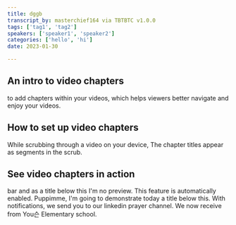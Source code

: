 ```yaml
---
title: dggb
transcript_by: masterchief164 via TBTBTC v1.0.0
tags: ['tag1', 'tag2']
speakers: ['speaker1', 'speaker2']
categories: ['hello', 'hi']
date: 2023-01-30

---
```


##  An intro to video chapters

 to add chapters within your videos, which helps viewers better navigate and enjoy your videos.

##  How to set up video chapters

 While scrubbing through a video on your device, The chapter titles appear as segments in the scrub.

##  See video chapters in action

 bar and as a title below this I'm no preview. This feature is automatically enabled. Puppimme, I'm going to demonstrate today a title below this. With notifications, we send you to our linkedin prayer channel. We now receive from You슨 Elementary school.



